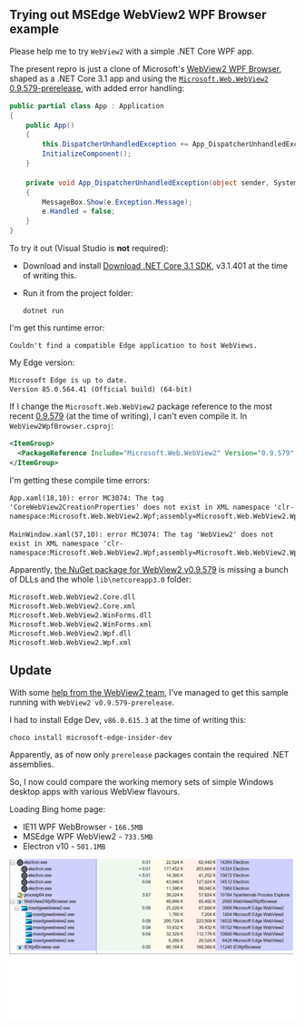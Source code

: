 ## Trying out MSEdge WebView2 WPF Browser example

Please help me to try `WebView2` with a simple .NET Core WPF app.

The present repro is just a clone of Microsoft's [WebView2 WPF Browser](https://github.com/MicrosoftEdge/WebView2Samples/tree/master/SampleApps/WebView2WpfBrowser), shaped as a .NET Core 3.1 app and using the [`Microsoft.Web.WebView2` 0.9.579-prerelease](https://www.nuget.org/packages/Microsoft.Web.WebView2/0.9.579-prerelease), with added error handling:

```C#
public partial class App : Application
{
    public App()
    {
        this.DispatcherUnhandledException += App_DispatcherUnhandledException;
        InitializeComponent();
    }

    private void App_DispatcherUnhandledException(object sender, System.Windows.Threading.DispatcherUnhandledExceptionEventArgs e)
    {
        MessageBox.Show(e.Exception.Message);
        e.Handled = false;
    }
}
```

To try it out (Visual Studio is **not** required):

- Download and install [Download .NET Core 3.1 SDK](https://download.visualstudio.microsoft.com/download/pr/547f9f81-599a-4b58-9322-d1d158385df6/ebe3e02fd54c29487ac32409cb20d352/dotnet-sdk-3.1.401-win-x64.exe), v3.1.401 at the time of writing this.

- Run it from the project folder:
  ```
  dotnet run
  ```

I'm get this runtime error:
  ```
  Couldn't find a compatible Edge application to host WebViews.
  ```

My Edge version:
  ```
  Microsoft Edge is up to date.
  Version 85.0.564.41 (Official build) (64-bit)
  ```

If I change the `Microsoft.Web.WebView2` package reference to the most recent [0.9.579](https://www.nuget.org/packages/Microsoft.Web.WebView2/0.9.579) (at the time of writing), I can't even compile it. In `WebView2WpfBrowser.csproj`:

```XML
<ItemGroup>
  <PackageReference Include="Microsoft.Web.WebView2" Version="0.9.579" />
</ItemGroup>
```

I'm getting these compile time errors:

```
App.xaml(18,10): error MC3074: The tag 'CoreWebView2CreationProperties' does not exist in XML namespace 'clr-namespace:Microsoft.Web.WebView2.Wpf;assembly=Microsoft.Web.WebView2.Wpf'. 

MainWindow.xaml(57,10): error MC3074: The tag 'WebView2' does not exist in XML namespace 'clr-namespace:Microsoft.Web.WebView2.Wpf;assembly=Microsoft.Web.WebView2.Wpf'. 
```

Apparently, [the NuGet package for WebView2 v0.9.579](https://www.nuget.org/packages/Microsoft.Web.WebView2/0.9.579) is missing a bunch of DLLs and the whole `lib\netcoreapp3.0` folder:

```
Microsoft.Web.WebView2.Core.dll
Microsoft.Web.WebView2.Core.xml
Microsoft.Web.WebView2.WinForms.dll
Microsoft.Web.WebView2.WinForms.xml
Microsoft.Web.WebView2.Wpf.dll
Microsoft.Web.WebView2.Wpf.xml
```

## Update

With some [help from the WebView2 team](https://github.com/MicrosoftEdge/WebViewFeedback/issues/415#issuecomment-683524586), 
I've managed to get this sample running with `WebView2 v0.9.579-prerelease`. 

I had to install Edge Dev, `v86.0.615.3` at the time of writing this:

```
choco install microsoft-edge-insider-dev
```

Apparently, as of now only `prerelease` packages contain the required .NET assemblies.

So, I now could compare the working memory sets of simple Windows desktop apps with various WebView flavours. 

Loading Bing home page: 

- IE11 WPF WebBrowser - `166.5MB`
- MSEdge WPF WebView2 - `733.5MB`
- Electron v10 - `501.1MB` 

![WebView working memory sets](IE11-WebBrowser-vs-WebView2-vs-Electron.png)
